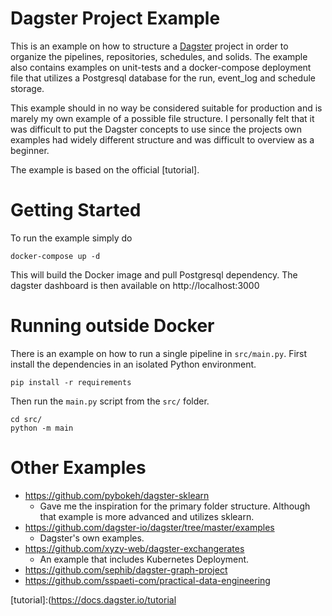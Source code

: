 # Dagster Project Example

This is an example on how to structure a [Dagster] project in order to organize
the pipelines, repositories, schedules, and solids. The example also contains
examples on unit-tests and a docker-compose deployment file that utilizes a
Postgresql database for the run, event_log and schedule storage.

This example should in no way be considered suitable for production and is
marely my own example of a possible file structure. I personally felt that it
was difficult to put the Dagster concepts to use since the projects own examples
had widely different structure and was difficult to overview as a beginner.

The example is based on the official [tutorial].

# Getting Started

To run the example simply do

```
docker-compose up -d
```

This will build the Docker image and pull Postgresql dependency. The dagster
dashboard is then available on http://localhost:3000

# Running outside Docker

There is an example on how to run a single pipeline in `src/main.py`. First
install the dependencies in an isolated Python environment.

```
pip install -r requirements
```

Then run the `main.py` script from the `src/` folder.

```
cd src/
python -m main
```

# Other Examples

- https://github.com/pybokeh/dagster-sklearn
    - Gave me the inspiration for the primary folder structure. Although that
      example is more advanced and utilizes sklearn.
- https://github.com/dagster-io/dagster/tree/master/examples
    - Dagster's own examples.
- https://github.com/xyzy-web/dagster-exchangerates
    - An example that includes Kubernetes Deployment.
- https://github.com/sephib/dagster-graph-project
- https://github.com/sspaeti-com/practical-data-engineering

[Dagster]: https://dagster.io/
[tutorial]:(https://docs.dagster.io/tutorial
